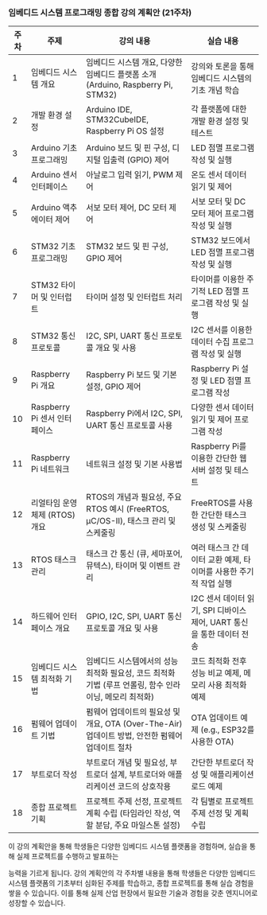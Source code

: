 ### 임베디드 시스템 프로그래밍 종합 강의 계획안 (21주차)

| 주차  | 주제                         | 강의 내용                                                                                            | 실습 내용                                                                                         |
|-------|------------------------------|------------------------------------------------------------------------------------------------------|--------------------------------------------------------------------------------------------------|
| 1     | 임베디드 시스템 개요         | 임베디드 시스템 개요, 다양한 임베디드 플랫폼 소개 (Arduino, Raspberry Pi, STM32)                     | 강의와 토론을 통해 임베디드 시스템의 기초 개념 학습                                              |
| 2     | 개발 환경 설정               | Arduino IDE, STM32CubeIDE, Raspberry Pi OS 설정                                                       | 각 플랫폼에 대한 개발 환경 설정 및 테스트                                                         |
| 3     | Arduino 기초 프로그래밍      | Arduino 보드 및 핀 구성, 디지털 입출력 (GPIO) 제어                                                    | LED 점멸 프로그램 작성 및 실행                                                                    |
| 4     | Arduino 센서 인터페이스      | 아날로그 입력 읽기, PWM 제어                                                                         | 온도 센서 데이터 읽기 및 제어                                                                     |
| 5     | Arduino 액추에이터 제어      | 서보 모터 제어, DC 모터 제어                                                                         | 서보 모터 및 DC 모터 제어 프로그램 작성 및 실행                                                   |
| 6     | STM32 기초 프로그래밍        | STM32 보드 및 핀 구성, GPIO 제어                                                                      | STM32 보드에서 LED 점멸 프로그램 작성 및 실행                                                     |
| 7     | STM32 타이머 및 인터럽트     | 타이머 설정 및 인터럽트 처리                                                                         | 타이머를 이용한 주기적 LED 점멸 프로그램 작성 및 실행                                             |
| 8     | STM32 통신 프로토콜          | I2C, SPI, UART 통신 프로토콜 개요 및 사용                                                             | I2C 센서를 이용한 데이터 수집 프로그램 작성 및 실행                                               |
| 9     | Raspberry Pi 개요            | Raspberry Pi 보드 및 기본 설정, GPIO 제어                                                             | Raspberry Pi 설정 및 LED 점멸 프로그램 작성                                                       |
| 10    | Raspberry Pi 센서 인터페이스 | Raspberry Pi에서 I2C, SPI, UART 통신 프로토콜 사용                                                   | 다양한 센서 데이터 읽기 및 제어 프로그램 작성                                                     |
| 11    | Raspberry Pi 네트워크        | 네트워크 설정 및 기본 사용법                                                                         | Raspberry Pi를 이용한 간단한 웹 서버 설정 및 테스트                                               |
| 12    | 리얼타임 운영체제 (RTOS) 개요| RTOS의 개념과 필요성, 주요 RTOS 예시 (FreeRTOS, μC/OS-II), 태스크 관리 및 스케줄링                   | FreeRTOS를 사용한 간단한 태스크 생성 및 스케줄링                                                 |
| 13    | RTOS 태스크 관리             | 태스크 간 통신 (큐, 세마포어, 뮤텍스), 타이머 및 이벤트 관리                                         | 여러 태스크 간 데이터 교환 예제, 타이머를 사용한 주기적 작업 실행                                 |
| 14    | 하드웨어 인터페이스 개요     | GPIO, I2C, SPI, UART 통신 프로토콜 개요 및 사용                                                      | I2C 센서 데이터 읽기, SPI 디바이스 제어, UART 통신을 통한 데이터 전송                             |
| 15    | 임베디드 시스템 최적화 기법  | 임베디드 시스템에서의 성능 최적화 필요성, 코드 최적화 기법 (루프 언롤링, 함수 인라이닝, 메모리 최적화) | 코드 최적화 전후 성능 비교 예제, 메모리 사용 최적화 예제                                         |
| 16    | 펌웨어 업데이트 기법         | 펌웨어 업데이트의 필요성 및 개요, OTA (Over-The-Air) 업데이트 방법, 안전한 펌웨어 업데이트 절차        | OTA 업데이트 예제 (e.g., ESP32를 사용한 OTA)                                                      |
| 17    | 부트로더 작성                | 부트로더 개념 및 필요성, 부트로더 설계, 부트로더와 애플리케이션 코드의 상호작용                      | 간단한 부트로더 작성 및 애플리케이션 로드 예제                                                   |
| 18    | 종합 프로젝트 기획           | 프로젝트 주제 선정, 프로젝트 계획 수립 (타임라인 작성, 역할 분담, 주요 마일스톤 설정)                 | 각 팀별로 프로젝트 주제 선정 및 계획 수립                                                         |                                    |

이 강의 계획안을 통해 학생들은 다양한 임베디드 시스템 플랫폼을 경험하며, 실습을 통해 실제 프로젝트를 수행하고 발표하는

능력을 기르게 됩니다. 강의 계획안의 각 주차별 내용을 통해 학생들은 다양한 임베디드 시스템 플랫폼의 기초부터 심화된 주제를 학습하고, 종합 프로젝트를 통해 실습 경험을 쌓을 수 있습니다. 이를 통해 실제 산업 현장에서 필요한 기술과 경험을 갖춘 엔지니어로 성장할 수 있습니다.